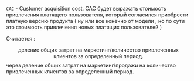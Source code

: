`CAC` - Customer acquisition cost. CAC будет выражать стоимость привлечения платящего пользователя, который согласился приобрести платную версию продукта ( ну или все конечно от модели , но по сути это стоимость привлечения новых платящих пользователей )

Считается : 

$$
\text{деление общих затрат на маркетинг} / \text{количество привлеченных клиентов за определенный период.}
$$
через деление общих затрат на маркетинг/продажи на количество привлеченных клиентов за определенный период.


